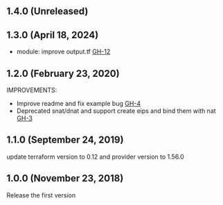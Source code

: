 ## 1.4.0 (Unreleased)
## 1.3.0 (April 18, 2024)

- module: improve output.tf [GH-12](https://github.com/alibabacloud-automation/terraform-alicloud-nat-gateway/pull/12)

## 1.2.0 (February 23, 2020)

IMPROVEMENTS:

- Improve readme and fix example bug [GH-4](https://github.com/terraform-alicloud-modules/terraform-alicloud-nat-gateway/pull/4)
- Deprecated snat/dnat and support create eips and bind them with nat [GH-3](https://github.com/terraform-alicloud-modules/terraform-alicloud-nat-gateway/pull/3)

## 1.1.0 (September 24, 2019)

update terraform version to 0.12 and provider version to 1.56.0

## 1.0.0 (November 23, 2018)

Release the first version
